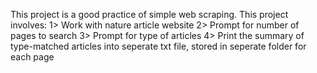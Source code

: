 This project is a good practice of simple web scraping.
This project involves:
1> Work with nature article website
2> Prompt for number of pages to search 
3> Prompt for type of articles
4> Print the summary of type-matched articles into seperate txt file, stored in seperate folder for each page
